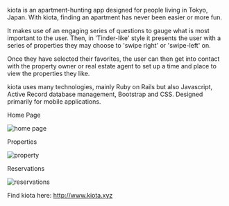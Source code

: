 kiota is an apartment-hunting app designed for people living in Tokyo, Japan. With kiota, finding an apartment has never been easier or more fun.

It makes use of an engaging series of questions to gauge what is most important to the user. Then, in 'Tinder-like' style it presents the user with a series of properties they may choose to 'swipe right' or 'swipe-left' on.

Once they have selected their favorites, the user can then get into contact with the property owner or real estate agent to set up a time and place to view the properties they like.

kiota uses many technologies, mainly Ruby on Rails but also Javascript, Active Record database management, Bootstrap and CSS. Designed primarily for mobile applications.

Home Page

![home page](https://res.cloudinary.com/dxlvehbgp/image/upload/c_scale,h_367,q_100/v1599200247/kiota1_ocshdq.jpg)

Properties

![property](https://res.cloudinary.com/dxlvehbgp/image/upload/c_scale,h_367,q_100/v1599274484/kiota4_pvmd38.jpg)


Reservations

![reservations](https://res.cloudinary.com/dxlvehbgp/image/upload/c_scale,h_367,q_100/v1599274484/kiota6_i2yuvg.jpg)


Find kiota here: http://www.kiota.xyz

